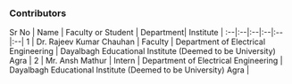 ### Contributors

Sr No | Name | Faculty or Student | Department| Institute | 
:--|:--|:--|:--|:--|:--|
1 | Dr. Rajeev Kumar Chauhan | Faculty | Department of Electrical Engineering | Dayalbagh Educational Institute (Deemed to be University) Agra | 
2 | Mr. Ansh Mathur | Intern | Department of Electrical Engineering | Dayalbagh Educational Institute (Deemed to be University) Agra | 
